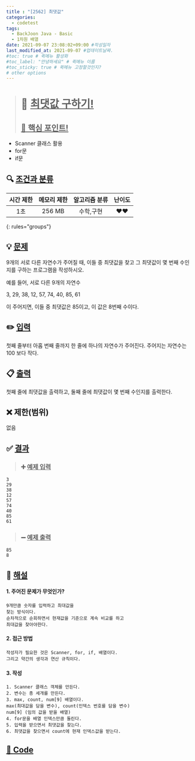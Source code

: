 ```yaml
---
title : "[2562] 최댓값"
categories:
  - codetest
tags:
  - BackJoon Java - Basic
  - 1차원 배열
date: 2021-09-07 23:08:02+09:00 #작성일자
last_modified_at: 2021-09-07 #업데이트날짜.
#toc: true # 퀵메뉴 활성화
#toc_label: "안녕하세요" # 퀵메뉴 이름
#toc_sticky: true # 퀵메뉴 고정할것인지?
# other options
---
```

> # 📜 <u>최댓값 구하기!</u> 
> ## <u>📌 핵심 포인트!</u> 
*  Scanner 클래스 활용
* for문
*  if문


## 🔍 <u>조건과 분류</u>

| 시간 제한  | 메모리 제한  |  알고리즘 분류 | 난이도 
|:-------------:|:---------------:|:-----------:|:---------:
| 1초 | 256 MB | 수학,구현 | ❤️❤️ 
{: rules="groups"}

## 💡 <u>문제</u> 
9개의 서로 다른 자연수가 주어질 때, 이들 중 최댓값을 찾고 그 최댓값이 몇 번째 수인지를 구하는 프로그램을 작성하시오.

예를 들어, 서로 다른 9개의 자연수

3, 29, 38, 12, 57, 74, 40, 85, 61

이 주어지면, 이들 중 최댓값은 85이고, 이 값은 8번째 수이다.

## ✏️ <u>입력</u>
첫째 줄부터 아홉 번째 줄까지 한 줄에 하나의 자연수가 주어진다. 주어지는 자연수는 100 보다 작다.

## 📋 <u>출력</u>
첫째 줄에 최댓값을 출력하고, 둘째 줄에 최댓값이 몇 번째 수인지를 출력한다.

## ❌ 제한(범위)
없음

## ✅ <u>결과</u>
> ### ➕ <u>예제 입력</u>
	3
	29
	38
	12
	57
	74
	40
	85
	61
	
> ### ➖ <u>예제 출력</u>
	85
	8

## 💭 <u>해설</u>
#### 1. 주어진 문제가 무엇인가?
	9개만큼 숫자를 입력하고 최대값을
	찾는 방식이다. 
	순차적으로 순회하면서 현재값을 기준으로 계속 비교를 하고
	최대값을 찾아야한다.
	

#### 2. 접근 방법
	작성자가 필요한 것은 Scanner, for, if, 배열이다.
	그리고 약간의 생각과 연산 규칙이다.

#### 3. 작성
	1. Scanner 클래스 객체를 만든다.
	2. 변수는 총 세개를 만든다.
	3. max, count, num[9] 배열이다.
	max(최대값을 담을 변수), count(인덱스 번호를 담을 변수)
	num[9] (임의 값을 받을 배열)
	4. for문을 배열 인덱스만큼 돌린다.
	5. 입력을 받으면서 최댓값을 찾는다.
	6. 최댓값을 찾으면서 count에 현재 인덱스값을 받는다.
	

## <u>📖 <u>Code</u>
<script src="https://gist.github.com/Cononi/082072a502ccbebd2f42b6767cea9c25.js"></script>